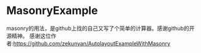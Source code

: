 # MasonryExample
masonry的用法，是github上找的自己又写了个简单的计算器。感谢github的开源精神。
感谢这位作者:https://github.com/zekunyan/AutolayoutExampleWithMasonry
